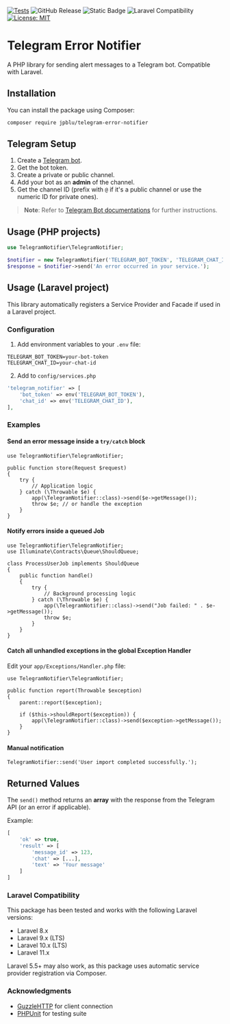 [![Tests](https://github.com/jpblu/telegram-error-notifier/actions/workflows/tests.yml/badge.svg)](https://github.com/jpblu/telegram-error-notifier/actions/workflows/tests.yml)
![GitHub Release](https://img.shields.io/github/v/release/jpblu/telegram-error-notifier)
![Static Badge](https://img.shields.io/badge/PHP-%3E%3D%208.1-blue)
![Laravel Compatibility](https://img.shields.io/badge/Laravel-8.x%20|%209.x%20|%2010.x%20|%2011.x%20|%2012.x-blueviolet?logo=laravel&logoColor=white)
[![License: MIT](https://img.shields.io/badge/License-MIT-blue.svg)](LICENSE)


# Telegram Error Notifier

A PHP library for sending alert messages to a Telegram bot. Compatible with Laravel.

## Installation

You can install the package using Composer:

```bash
composer require jpblu/telegram-error-notifier
```

## Telegram Setup

1. Create a [Telegram bot](https://t.me/BotFather).
2. Get the bot token.
3. Create a private or public channel.
4. Add your bot as an **admin** of the channel.
5. Get the channel ID (prefix with `@` if it's a public channel or use the numeric ID for private ones).

> **Note**:
> Refer to [Telegram Bot documentations](https://core.telegram.org/bots/api) for further instructions.

## Usage (PHP projects)

```php
use TelegramNotifier\TelegramNotifier;

$notifier = new TelegramNotifier('TELEGRAM_BOT_TOKEN', 'TELEGRAM_CHAT_ID');
$response = $notifier->send('An error occurred in your service.');
```

## Usage (Laravel project)

This library automatically registers a Service Provider and Facade if used in a Laravel project.

### Configuration

1. Add environment variables to your `.env` file:
```env
TELEGRAM_BOT_TOKEN=your-bot-token
TELEGRAM_CHAT_ID=your-chat-id
```

2. Add to  `config/services.php`
```php
'telegram_notifier' => [
    'bot_token' => env('TELEGRAM_BOT_TOKEN'),
    'chat_id' => env('TELEGRAM_CHAT_ID'),
],
```

### Examples

#### Send an error message inside a `try/catch` block
```
use TelegramNotifier\TelegramNotifier;

public function store(Request $request)
{
    try {
        // Application logic
    } catch (\Throwable $e) {
        app(\TelegramNotifier::class)->send($e->getMessage());
        throw $e; // or handle the exception
    }
}
```

#### Notify errors inside a queued Job
```
use TelegramNotifier\TelegramNotifier;
use Illuminate\Contracts\Queue\ShouldQueue;

class ProcessUserJob implements ShouldQueue
{
    public function handle()
    {
        try {
            // Background processing logic
        } catch (\Throwable $e) {
            app(\TelegramNotifier::class)->send("Job failed: " . $e->getMessage());
            throw $e;
        }
    }
}
```

#### Catch all unhandled exceptions in the global Exception Handler
Edit your `app/Exceptions/Handler.php` file:
```
use TelegramNotifier\TelegramNotifier;

public function report(Throwable $exception)
{
    parent::report($exception);

    if ($this->shouldReport($exception)) {
        app(\TelegramNotifier::class)->send($exception->getMessage());
    }
}
```

#### Manual notification
```
TelegramNotifier::send('User import completed successfully.');
```

## Returned Values

The `send()` method returns an **array** with the response from the Telegram API (or an error if applicable).

Example:

```php
[
    'ok' => true,
    'result' => [
        'message_id' => 123,
        'chat' => [...],
        'text' => 'Your message'
    ]
]
```

### Laravel Compatibility

This package has been tested and works with the following Laravel versions:

- Laravel 8.x
- Laravel 9.x (LTS)
- Laravel 10.x (LTS)
- Laravel 11.x

Laravel 5.5+ may also work, as this package uses automatic service provider registration via Composer.

### Acknowledgments
- [GuzzleHTTP](https://github.com/guzzle/guzzle) for client connection
- [PHPUnit](https://github.com/sebastianbergmann/phpunit/) for testing suite